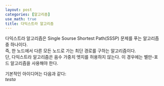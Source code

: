 ```yaml
---
layout: post
categories: [알고리즘]
use_math: true
title: 다익스트라 알고리즘
---
```


다익스트라 알고리즘은 Single Sourse Shortest Path(SSSP) 문제를 푸는 알고리즘 중 하나이다.  
즉, 한 노드에서 다른 모든 노드로 가는 최단 경로를 구하는 알고리즘이다.  
단, 다익스트라 알고리즘은 음수 가중치 엣지를 허용하지 않는다. 이 경우에는 벨만-포드 알고리즘을 사용해야 한다.

기본적인 아이디어는 다음과 같다:  
$test \alpha$
